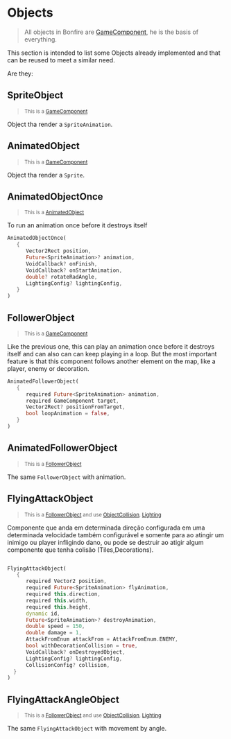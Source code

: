 # Objects

> All objects in Bonfire are [GameComponent](https://github.com/RafaelBarbosatec/bonfire/blob/1.0.0-rc/lib/base/game_component.dart), he is the basis of everything.

This section is intended to list some Objects already implemented and that can be reused to meet a similar need.

Are they:

## SpriteObject

> <small> This is a [GameComponent](https://github.com/RafaelBarbosatec/bonfire/blob/1.0.0-rc/lib/base/game_component.dart) </small>

Object tha render a `SpriteAnimation`.

## AnimatedObject

> <small> This is a [GameComponent](https://github.com/RafaelBarbosatec/bonfire/blob/1.0.0-rc/lib/base/game_component.dart) </small>

Object tha render a `Sprite`.

## AnimatedObjectOnce

> <small> This is a [AnimatedObject](#AnimatedObject) </small>

To run an animation once before it destroys itself

```dart
AnimatedObjectOnce(
   {
      Vector2Rect position,
      Future<SpriteAnimation>? animation,
      VoidCallback? onFinish,
      VoidCallback? onStartAnimation,
      double? rotateRadAngle,
      LightingConfig? lightingConfig,
   }
)
```

## FollowerObject

> <small> This is a [GameComponent](https://github.com/RafaelBarbosatec/bonfire/blob/1.0.0-rc/lib/base/game_component.dart) </small>

Like the previous one, this can play an animation once before it destroys itself and can also can can keep playing in a loop. But the most important feature is that this component follows another element on the map, like a player, enemy or decoration.


```dart
AnimatedFollowerObject(
   {
      required Future<SpriteAnimation> animation,
      required GameComponent target,
      Vector2Rect? positionFromTarget,
      bool loopAnimation = false,
   }
)
```

## AnimatedFollowerObject

> <small> This is a [FollowerObject](#FollowerObject) </small>

The same `FollowerObject` with animation.

## FlyingAttackObject

> <small> This is a [FollowerObject](#AnimatedObject) and use [ObjectCollision](collision_system), [Lighting](lighting) </small>

Componente que anda em determinada direção configurada em uma determinada velocidade também configurável e somente para ao atingir um inimigo ou player infligindo dano, ou pode se destruir ao atigir algum componente que tenha colisão (Tiles,Decorations).

```dart

FlyingAttackObject(
   {
      required Vector2 position,
      required Future<SpriteAnimation> flyAnimation,
      required this.direction,
      required this.width,
      required this.height,
      dynamic id,
      Future<SpriteAnimation>? destroyAnimation,
      double speed = 150,
      double damage = 1,
      AttackFromEnum attackFrom = AttackFromEnum.ENEMY,
      bool withDecorationCollision = true,
      VoidCallback? onDestroyedObject,
      LightingConfig? lightingConfig,
      CollisionConfig? collision,
  }
)

```

## FlyingAttackAngleObject

> <small> This is a [FollowerObject](#AnimatedObject) and use [ObjectCollision](collision_system), [Lighting](lighting) </small>

The same `FlyingAttackObject` with movement by angle.

